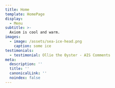 ```yaml
---
title: Home
template: HomePage
display:
  - Menu
subtitle: >-
  Axiom is cool and warm.
images:
  - image: /assets/sea-ice-head.png
    caption: some ice
testimonials:
  - testimonial: Ollie the Oyster - AIS Comments    
meta:
  description: ''
  title: ''
  canonicalLink: ''
  noindex: false
---
```


